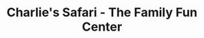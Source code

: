 ---
title: "Charlie's Safari - The Family Fun Center"
url: /lacey/charlies-safari-the-family-fun-center/
shop: Eisenwaren
---